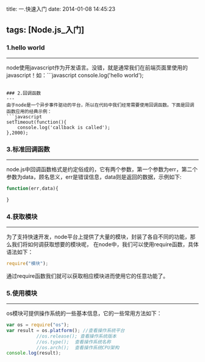 title: 一.快速入门
date: 2014-01-08 14:45:23

tags: [Node.js_入门]
---

### 1.hello world
---
node使用javascript作为开发语言。没错，就是通常我们在前端页面里使用的javascript！如：```javascript
console.log('hello world');
```

### 2.回调函数
---
由于node是一个异步事件驱动的平台，所以在代码中我们经常需要使用回调函数。下面是回调函数应用的经典示例：	
​```javascript
setTimeout(function(){
    console.log('callback is called');
},2000);
```

### 3.标准回调函数
---
node.js中回调函数格式是约定俗成的，它有两个参数，第一个参数为err，第二个参数为data，顾名思义，err是错误信息，data则是返回的数据，示例如下:
```javascript
function(err,data){
 
}
```

### 4.获取模块
---
为了支持快速开发，node平台上提供了大量的模块，封装了各自不同的功能，那么我们将如何调获取想要的模块呢， 在node中，我们可以使用require函数，具体语法如下：
```javascript
require("模块");
```
通过require函数我们就可以获取相应模块进而使用它的任意功能了。

### 5.使用模块
---
os模块可提供操作系统的一些基本信息，它的一些常用方法如下：
```javascript
var os = require("os");
var result = os.platform(); //查看操作系统平台
           //os.release(); 查看操作系统版本
           //os.type();  查看操作系统名称
           //os.arch();  查看操作系统CPU架构
console.log(result);
```
